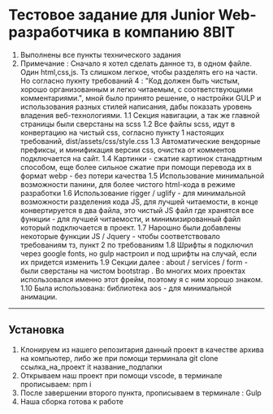 # Тестовое задание для Junior Web-разработчика в компанию 8BIT
1. Выполнены все пункты технического задания
2. Примечание : Cначало я хотел сделать данное тз, в одном файле. Один html,css,js. Тз слишком легкое, чтобы разделять его на части. Но согласно пукнту требований 4 : "Код должен быть чистым, хорошо организованным и легко читаемым, с соответствующими комментариями.", мной было принято решение, о настройки GULP и использования разных стилей написания, дабы показать уровень владения веб-технологиями.
  1.1 Cекция навигации, а так же главной страницы были сверстаны на scss
  1.2 Все файлы scss, идут в конвертацию на чистый css, согласно пункту 1 настоящих требований, dist/assets/css/style.css
  1.3 Автоматические вендорные префиксы, и минификация версии css, очистка от комментов подключается на сайт.
  1.4 Картинки - сжатие картинок станадртным способом, еще более сильное сжатие при помощи перевода их в формат webp - без потери качества
  1.5 Использование минимальной возможности панини, для более чистого html-кода в режиме разработки
  1.6 Использование rigger / uglify - для минимальной возможности разделения кода JS, для лучшей читаемости, в конце конвертируется в два файла, это чистый JS файл где хранятся все функции - для лучшей читаемости, и минимизированный файл который подключается в проект.
  1.7 Нарошно были добавлены некоторые функции JS / Jquery - чтобы соответствовало требованиям тз, пункт 2 по требованиям
  1.8 Шрифты я подключил через google fonts, но gulp настроил и под шрифты на случай, если их придется изменить
  1.9 Cекции далее : about / services / form - были сверстаны на чистом bootstrap . Во многих моих проектах использовался именно этот фрейм, поэтому я с ним хорошо знаком. 
  1.10 Была использована: библиотека aos - для минимальной анимации.

---
## Установка
1. Клонируем из нашего репозитария данный проект в качестве архива на компьютер, либо же при помощи терминала git clone ссылка_на_проект it название_подпапки
2. Открываем наш проект при помощи vscode, в терминале прописываем: npm i
3. После завершении второго пункта, прописываем в терминале : Gulp 
4. Наша сборка готова к работе


